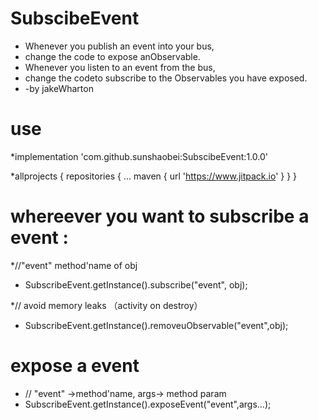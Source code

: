 # SubscibeEvent

* Whenever you publish an event into your bus,
 * change the code to expose anObservable.
 * Whenever you listen to an event from the bus,
 * change the codeto subscribe to the Observables you have exposed.
 * -by jakeWharton
 
 
 
 
 # use
 *implementation 'com.github.sunshaobei:SubscibeEvent:1.0.0'
 
 
 *allprojects {
		repositories {
			...
			maven { url 'https://www.jitpack.io' }
		}
	}
  
# whereever you want to subscribe a event :
  *//"event"  method'name of obj
 *  SubscribeEvent.getInstance().subscribe("event", obj);
   
   
   *// avoid memory leaks  （activity on destroy）
 *  SubscribeEvent.getInstance().removeuObservable("event",obj);
   # expose a event
  * //  "event" ->method'name,   args-> method param
  * SubscribeEvent.getInstance().exposeEvent("event",args...);
  
